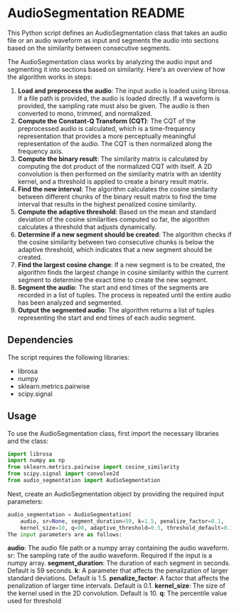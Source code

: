 # AudioSegmentation README

This Python script defines an AudioSegmentation class that takes an audio file or an audio waveform as input and segments the audio into sections based on the similarity between consecutive segments.

The AudioSegmentation class works by analyzing the audio input and segmenting it into sections based on similarity. Here's an overview of how the algorithm works in steps:

1. **Load and preprocess the audio**: The input audio is loaded using librosa. If a file path is provided, the audio is loaded directly. If a waveform is provided, the sampling rate must also be given. The audio is then converted to mono, trimmed, and normalized.
2. **Compute the Constant-Q Transform (CQT)**: The CQT of the preprocessed audio is calculated, which is a time-frequency representation that provides a more perceptually meaningful representation of the audio. The CQT is then normalized along the frequency axis.
3. **Compute the binary result**: The similarity matrix is calculated by computing the dot product of the normalized CQT with itself. A 2D convolution is then performed on the similarity matrix with an identity kernel, and a threshold is applied to create a binary result matrix.
4. **Find the new interval**: The algorithm calculates the cosine similarity between different chunks of the binary result matrix to find the time interval that results in the highest penalized cosine similarity.
5. **Compute the adaptive threshold**: Based on the mean and standard deviation of the cosine similarities computed so far, the algorithm calculates a threshold that adjusts dynamically.
6. **Determine if a new segment should be created**: The algorithm checks if the cosine similarity between two consecutive chunks is below the adaptive threshold, which indicates that a new segment should be created.
7. **Find the largest cosine change**: If a new segment is to be created, the algorithm finds the largest change in cosine similarity within the current segment to determine the exact time to create the new segment.
8. **Segment the audio**: The start and end times of the segments are recorded in a list of tuples. The process is repeated until the entire audio has been analyzed and segmented.
9. **Output the segmented audio**: The algorithm returns a list of tuples representing the start and end times of each audio segment.

## Dependencies

The script requires the following libraries:

- librosa
- numpy
- sklearn.metrics.pairwise
- scipy.signal

## Usage

To use the AudioSegmentation class, first import the necessary libraries and the class:

```python
import librosa
import numpy as np
from sklearn.metrics.pairwise import cosine_similarity
from scipy.signal import convolve2d
from audio_segmentation import AudioSegmentation
```

Next, create an AudioSegmentation object by providing the required input parameters:

```python
audio_segmentation = AudioSegmentation(
    audio, sr=None, segment_duration=59, k=1.5, penalize_factor=0.1,
    kernel_size=10, q=90, adaptive_threshold=0.3, threshold_default=0.15)
The input parameters are as follows:
```

**audio**: The audio file path or a numpy array containing the audio waveform.
sr: The sampling rate of the audio waveform. Required if the input is a numpy array.
**segment_duration**: The duration of each segment in seconds. Default is 59 seconds.
**k**: A parameter that affects the penalization of larger standard deviations. Default is 1.5.
**penalize_factor**: A factor that affects the penalization of larger time intervals. Default is 0.1.
**kernel_size**: The size of the kernel used in the 2D convolution. Default is 10.
**q**: The percentile value used for threshold
